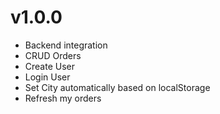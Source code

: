 # v1.0.0
- Backend integration
- CRUD Orders
- Create User
- Login User
- Set City automatically based on localStorage
- Refresh my orders
